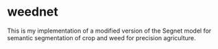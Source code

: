 # weednet
This is my implementation of a modified version of the Segnet model for semantic segmentation of crop and weed for precision agriculture.
